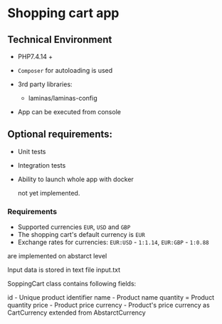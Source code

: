 # Shopping cart app

## Technical Environment

- PHP7.4.14 +
- `Composer` for autoloading is used
- 3rd party libraries:
  - laminas/laminas-config
    
- App can be executed from console 

## Optional  requirements: 

- Unit tests
- Integration tests
- Ability to launch whole app with docker
  
  not yet implemented.


### Requirements 

- Supported currencies `EUR`, `USD` and `GBP` 
- The shopping cart's default currency is `EUR` 
- Exchange rates for currencies: `EUR:USD` - `1:1.14`, `EUR:GBP` - `1:0.88`

are implemented on abstarct level

Input data is stored in text file input.txt

SoppingCart class contains following fields:

id   - Unique product identifier
name - Product name
quantity = Product quantity
price - Product price
currency - Product's price currency as CartCurrency extended from AbstarctCurrency


